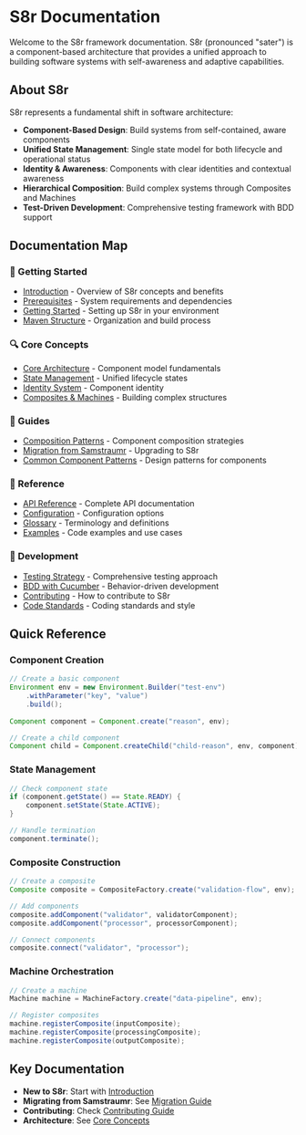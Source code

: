 # S8r Documentation

Welcome to the S8r framework documentation. S8r (pronounced "sater") is a component-based architecture that provides a unified approach to building software systems with self-awareness and adaptive capabilities.

## About S8r

S8r represents a fundamental shift in software architecture:

- **Component-Based Design**: Build systems from self-contained, aware components
- **Unified State Management**: Single state model for both lifecycle and operational status
- **Identity & Awareness**: Components with clear identities and contextual awareness
- **Hierarchical Composition**: Build complex systems through Composites and Machines
- **Test-Driven Development**: Comprehensive testing framework with BDD support

## Documentation Map

### 🚀 Getting Started

- [Introduction](guides/introduction.md) - Overview of S8r concepts and benefits
- [Prerequisites](guides/prerequisites.md) - System requirements and dependencies
- [Getting Started](guides/getting-started.md) - Setting up S8r in your environment
- [Maven Structure](guides/MavenStructureGuide.md) - Organization and build process

### 🔍 Core Concepts

- [Core Architecture](concepts/core-concepts.md) - Component model fundamentals
- [State Management](concepts/state-management.md) - Unified lifecycle states
- [Identity System](concepts/identity-addressing.md) - Component identity
- [Composites & Machines](concepts/composites-and-machines.md) - Building complex structures

### 📘 Guides

- [Composition Patterns](guides/composition-strategies.md) - Component composition strategies
- [Migration from Samstraumr](guides/migration/SamstraumrToS8rMigration.md) - Upgrading to S8r
- [Common Component Patterns](guides/component-patterns.md) - Design patterns for components

### 📝 Reference

- [API Reference](reference/api-reference.md) - Complete API documentation
- [Configuration](reference/configuration-reference.md) - Configuration options
- [Glossary](reference/glossary.md) - Terminology and definitions
- [Examples](reference/s8r-examples.md) - Code examples and use cases

### 🧪 Development

- [Testing Strategy](dev/test-strategy.md) - Comprehensive testing approach
- [BDD with Cucumber](dev/test-bdd-cucumber.md) - Behavior-driven development
- [Contributing](contribution/contributing.md) - How to contribute to S8r
- [Code Standards](contribution/code-standards.md) - Coding standards and style

## Quick Reference

### Component Creation

```java
// Create a basic component
Environment env = new Environment.Builder("test-env")
    .withParameter("key", "value")
    .build();
    
Component component = Component.create("reason", env);

// Create a child component
Component child = Component.createChild("child-reason", env, component);
```

### State Management

```java
// Check component state
if (component.getState() == State.READY) {
    component.setState(State.ACTIVE);
}

// Handle termination
component.terminate();
```

### Composite Construction

```java
// Create a composite
Composite composite = CompositeFactory.create("validation-flow", env);

// Add components
composite.addComponent("validator", validatorComponent);
composite.addComponent("processor", processorComponent);

// Connect components
composite.connect("validator", "processor");
```

### Machine Orchestration

```java
// Create a machine
Machine machine = MachineFactory.create("data-pipeline", env);

// Register composites
machine.registerComposite(inputComposite);
machine.registerComposite(processingComposite);
machine.registerComposite(outputComposite);
```

## Key Documentation

- **New to S8r**: Start with [Introduction](guides/introduction.md)
- **Migrating from Samstraumr**: See [Migration Guide](guides/migration/SamstraumrToS8rMigration.md)
- **Contributing**: Check [Contributing Guide](contribution/contributing.md)
- **Architecture**: See [Core Concepts](concepts/core-concepts.md)
